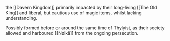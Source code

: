 the [[Davern Kingdom]] primarily impacted by their long-living [[The Old King]] and liberal, but cautious use of magic items, whilst lacking understanding. 

Possibly formed before or around the same time of Thylyist, as their society allowed and harboured [[Nølkā]] from the ongoing persecution. 
